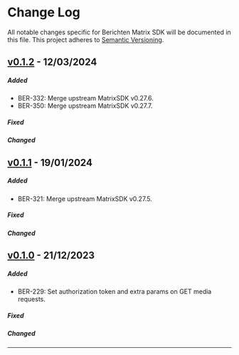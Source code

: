 # Change Log
All notable changes specific for Berichten Matrix SDK will be documented in this file.
This project adheres to [Semantic Versioning](http://semver.org/).

## [v0.1.2] - 12/03/2024
##### Added
- BER-332: Merge upstream MatrixSDK v0.27.6. 
- BER-350: Merge upstream MatrixSDK v0.27.7. 

##### Fixed

##### Changed

## [v0.1.1] - 19/01/2024
##### Added
- BER-321: Merge upstream MatrixSDK v0.27.5. 

##### Fixed

##### Changed

## [v0.1.0] - 21/12/2023
##### Added
- BER-229: Set authorization token and extra params on GET media requests.

##### Fixed

##### Changed

---

[v0.1.2]: https://github.com/nedap/matrix-ios-sdk/compare/nedap/0.1.1...nedap/0.1.2
[v0.1.1]: https://github.com/nedap/matrix-ios-sdk/compare/nedap/0.1.0...nedap/0.1.1
[v0.1.0]: https://github.com/nedap/matrix-ios-sdk/compare/nedap/0.1.0...nedap/0.1.0
